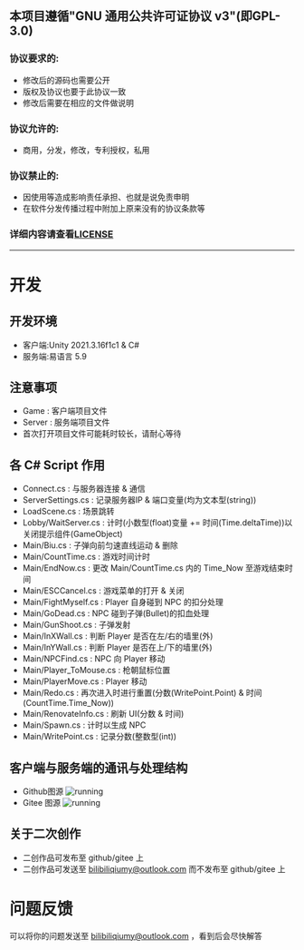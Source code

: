 ## 本项目遵循"GNU 通用公共许可证协议 v3"(即GPL-3.0)
### 协议要求的:
- 修改后的源码也需要公开
- 版权及协议也要于此协议一致
- 修改后需要在相应的文件做说明
### 协议允许的:
- 商用，分发，修改，专利授权，私用
### 协议禁止的:
- 因使用等造成影响责任承担、也就是说免责申明
- 在软件分发传播过程中附加上原来没有的协议条款等
### 详细内容请查看[LICENSE](https://github.com/Qiumy-bilibili/FightChicken/blob/main/LICENSE)
---
# 开发
## 开发环境
- 客户端:Unity 2021.3.16f1c1 & C#
- 服务端:易语言 5.9
## 注意事项
- Game : 客户端项目文件
- Server : 服务端项目文件
- 首次打开项目文件可能耗时较长，请耐心等待
## 各 C# Script 作用
- Connect.cs : 与服务器连接 & 通信
- ServerSettings.cs : 记录服务器IP & 端口变量(均为文本型(string))
- LoadScene.cs : 场景跳转
- Lobby/WaitServer.cs : 计时(小数型(float)变量 += 时间(Time.deltaTime))以关闭提示组件(GameObject)
- Main/Biu.cs : 子弹向前匀速直线运动 & 删除
- Main/CountTime.cs : 游戏时间计时
- Main/EndNow.cs : 更改 Main/CountTime.cs 内的 Time_Now 至游戏结束时间
- Main/ESCCancel.cs : 游戏菜单的打开 & 关闭
- Main/FightMyself.cs : Player 自身碰到 NPC 的扣分处理
- Main/GoDead.cs : NPC 碰到子弹(Bullet)的扣血处理
- Main/GunShoot.cs : 子弹发射
- Main/InXWall.cs : 判断 Player 是否在左/右的墙里(外)
- Main/InYWall.cs : 判断 Player 是否在上/下的墙里(外)
- Main/NPCFind.cs : NPC 向 Player 移动
- Main/Player_ToMouse.cs : 枪朝鼠标位置
- Main/PlayerMove.cs : Player 移动
- Main/Redo.cs : 再次进入时进行重置(分数(WritePoint.Point) & 时间(CountTime.Time_Now))
- Main/RenovateInfo.cs : 刷新 UI(分数 & 时间)
- Main/Spawn.cs : 计时以生成 NPC
- Main/WritePoint.cs : 记录分数(整数型(int))
## 客户端与服务端的通讯与处理结构
- Github图源
![running](https://github.com/Qiumy-bilibili/FightChicken/blob/main/github/running.png)
- Gitee 图源
![running](https://gitee.com/Qiumy-bilibili/FightChicken/blob/master/github/running.png)
## 关于二次创作
- 二创作品可发布至 github/gitee 上
- 二创作品可发送至 bilibiliqiumy@outlook.com 而不发布至 github/gitee 上
# 问题反馈
可以将你的问题发送至 bilibiliqiumy@outlook.com ，看到后会尽快解答

